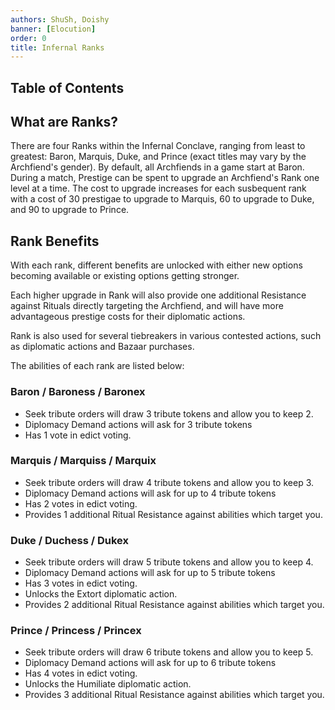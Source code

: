 ```yaml
---
authors: ShuSh, Doishy
banner: [Elocution]
order: 0
title: Infernal Ranks
---
```


## Table of Contents

## What are Ranks?

There are four Ranks within the Infernal Conclave, ranging from least to 
greatest: Baron, Marquis, Duke, and Prince (exact titles may vary by the 
Archfiend's gender). By default, all Archfiends in a game start at Baron. During
a match, Prestige can be spent to upgrade an Archfiend's Rank one level at a 
time. The cost to upgrade increases for each susbequent rank with a cost of 30 
prestigae to upgrade to Marquis, 60 to upgrade to Duke, and 90 to upgrade to 
Prince.

## Rank Benefits

With each rank, different benefits are unlocked with either new options becoming
available or existing options getting stronger. 

Each higher upgrade in Rank will also provide one additional Resistance against 
Rituals directly targeting the Archfiend, and will have more advantageous 
prestige costs for their diplomatic actions.

Rank is also used for several tiebreakers in various contested actions, such as
diplomatic actions and Bazaar purchases.

The abilities of each rank are listed below:

### Baron / Baroness / Baronex

 - Seek tribute orders will draw 3 tribute tokens and allow you to keep 2.
 - Diplomacy Demand actions will ask for 3 tribute tokens
 - Has 1 vote in edict voting.

### Marquis / Marquiss / Marquix

 - Seek tribute orders will draw 4 tribute tokens and allow you to keep 3.
 - Diplomacy Demand actions will ask for up to 4 tribute tokens
 - Has 2 votes in edict voting.
 - Provides 1 additional Ritual Resistance against abilities which target you.

### Duke / Duchess / Dukex

 - Seek tribute orders will draw 5 tribute tokens and allow you to keep 4.
 - Diplomacy Demand actions will ask for up to 5 tribute tokens
 - Has 3 votes in edict voting.
 - Unlocks the Extort diplomatic action.
 - Provides 2 additional Ritual Resistance against abilities which target you.

### Prince / Princess / Princex

 - Seek tribute orders will draw 6 tribute tokens and allow you to keep 5.
 - Diplomacy Demand actions will ask for up to 6 tribute tokens
 - Has 4 votes in edict voting.
 - Unlocks the Humiliate diplomatic action.
 - Provides 3 additional Ritual Resistance against abilities which target you.


